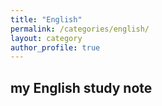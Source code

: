 ```yaml
---
title: "English"
permalink: /categories/english/
layout: category
author_profile: true
---
```


my English study note
---
